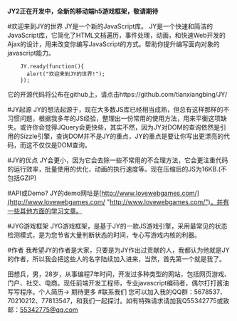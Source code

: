 **JY2正在开发中，全新的移动端h5游戏框架，敬请期待**

#欢迎来到JY的世界
JY是一个新的JavaScript库。 JY是一个快速和简洁的JavaScript库，它简化了HTML文档遍历，事件处理，动画，和快速Web开发的Ajax的设计，用来改变你编写JavaScript的方式。帮助你提升编写面向对象的javascript能力。


		JY.ready(function(){
		  alert("欢迎来到JY的世界!");
		});
		
它的开源代码将公布在github上，请点击https://github.com/tianxiangbing/JY/

#JY起源
JY的想法起源于，现在大多数JS库已经相当成熟，但总有这样那样的不习惯问题，根据我多年的JS经验，整理出一份常用的使用方法，用来平衡这项缺失。或许你会觉得JQuery会更快些，其实不然，因为JY对DOM的查询依然是引用的Sizzle引擎，查询DOM并不是JY的重点，JY的重点是要让你写出更漂亮的代码，而这不仅仅是DOM查询。

#JY的优点
JY会更小，因为它会去除一些不常用的不合理方法，它会更注重代码的运行效率，批量使用的优化，动画的执行速度等。现在压缩后的JS为16KB.(不包括GZIP)

#API或Demo?
JY的demo网址是[http://www.lovewebgames.com/](http://www.lovewebgames.com/ "http://www.lovewebgames.com/")，并有一些其他方面的学习文章。

#JYG游戏框架
JYG游戏框架，是基于JY的一款JS游戏引擎，采用最常见的状态检测模式，是为您节省大量判断状态的时间，专心写游戏内核的利器。

#作者
我希望JY的作者是大家，只要是为JY作出过贡献的人，我都认为他就是JY的作者，所以我会把这些人的名字陆续加入进来，当然，首先第一个就是我了。

田想兵，男，28岁，从事编程7年时间，开发过多种类型的网站，包括网页游戏、门户、社交、电商。现任前端开发工程师，专业javascript编码者，偶尔打打酱油写写程序。个人简历->
期待更多
#联系我们
您可以加入我的QQ群：5678537、70210212、77813547，和我们一起探讨。如有特殊请求请加我Q55342775或致邮：55342775@qq.com
